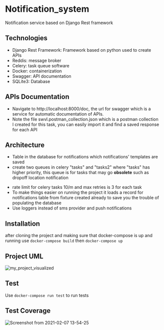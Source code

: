 # Notification_system
Notification service based on Django Rest framework

## Technologies

* Django Rest Framework: Framework based on python used to create APIs 
* Reddis: message broker
* Celery: task queue software
* Docker: containerization
* Swagger: API documentation
* SQLite3: Database

## APIs Documentation
* Navigate to http://localhost:8000/doc, the url for swagger which is a service for automatic documentation of APIs.
* Note the file swvl.postman_collection.json which is a postman collection I created for this task, you can easily import it and find a saved response for each API

## Architecture

* Table in the database for notifications which notifications' templates are saved
* create two queues in celery "tasks" and "tasks2" where "tasks" has higher priority, this queue is for tasks that may go **obsolete** such as dropoff location notification 
- rate limit for celery tasks 10/m and max retries is 3 for each task
- To make things easier on running the project it loads a record for notifications table from fixture created already to save you the trouble of populating the database
- Use loggers instead of sms provider and push notifications


## Installation

after cloning the project and making sure that docker-compose is up and running
use `docker-compose build`
then `docker-compose up`

## Project UML
![my_project_visualized](https://user-images.githubusercontent.com/21153250/106403454-7db62500-6437-11eb-9031-5cc3af281ba4.png)

## Test
 Use `docker-compose run test` to run tests

## Test Coverage

![Screenshot from 2021-02-07 13-54-25](https://user-images.githubusercontent.com/21153250/107145767-779ad980-694c-11eb-874e-cff818260d6e.png)
